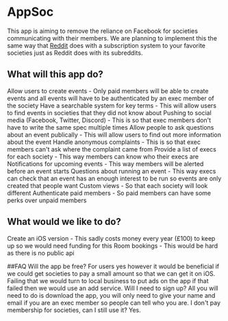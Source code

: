 # AppSoc
This app is aiming to remove the reliance on Facebook for societies communicating with their members. We are planning to implement this the same way that [Reddit](www.reddit.com) does with a subscription system to your favorite societies just as Reddit does with its subreddits.

## What will this app do?
Allow users to create events - Only paid members will be able to create events and all events will have to be authenticated by an exec member of the society
Have a searchable system for key terms - This will allow users to find events in societies that they did not know about
Pushing to social media (Facebook, Twitter, Discord) - This is so that exec members don't have to write the same spec multiple times
Allow people to ask questions about an event publically - This will allow users to find out more information about the event
Handle anonymous complaints - This is so that exec members can't ask where the complaint came from
Provide a list of execs for each society - This way members can know who their execs are
Notifications for upcoming events - This way members will be alerted before an event starts
Questions about running an event - This way execs can check that an event has an enough interest to be run so events are only created that people want
Custom views - So that each society will look different
Authenticate paid members - So paid members can have some perks over unpaid members


## What would we like to do?
Create an iOS version - This sadly costs money every year (£100) to keep up so we would need funding for this
Room bookings - This would be hard as there is no public api

##FAQ
Will the app be free?
For users yes however it would be beneficial if we could get societies to pay a small amount so that we can get it on iOS. Failing that we would turn to local business to put ads on the app if that failed then we would use an add service.
Will I need to sign up?
All you will need to do is download the app, you will only need to give your name and email if you are an exec member so people can tell who you are.
I don't pay membership for societies, can I still use it?
Yes.
